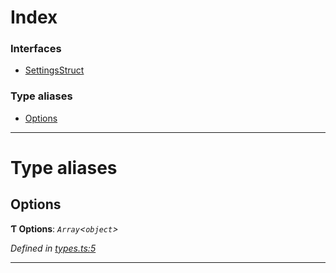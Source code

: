 

# Index

### Interfaces

* [SettingsStruct](../interfaces/_types_.settingsstruct.md)

### Type aliases

* [Options](_types_.md#options)

---

# Type aliases

<a id="options"></a>

##  Options

**Ƭ Options**: *`Array`<`object`>*

*Defined in [types.ts:5](https://github.com/polkadot-js/ui/blob/a3e16ba/packages/ui-settings/src/types.ts#L5)*

___

